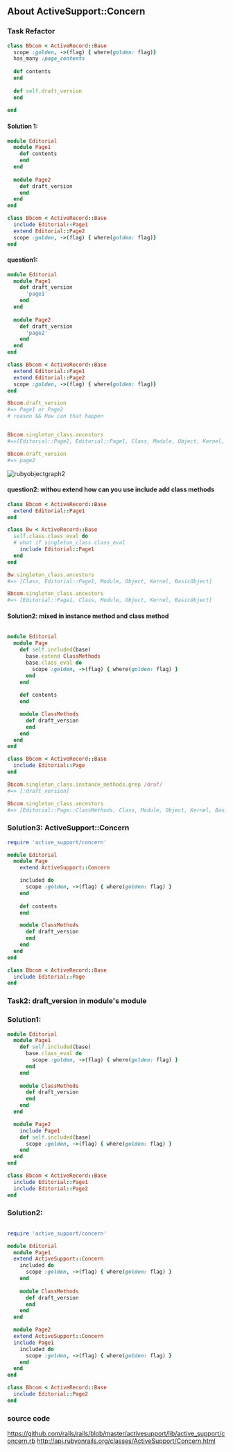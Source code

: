 ## About ActiveSupport::Concern

### Task Refactor

```ruby
class Bbcom < ActiveRecord::Base
  scope :golden, ->(flag) { where(golden: flag)}
  has_many :page_contents
  
  def contents
  end
  
  def self.draft_version
  end
  
end
```

#### Solution 1: 

```ruby
module Editorial
  module Page1
    def contents
    end
  end
  
  module Page2
    def draft_version
    end
  end
end

class Bbcom < ActiveRecord::Base
  include Editorial::Page1
  extend Editorial::Page2
  scope :golden, ->(flag) { where(golden: flag)}
end

```

#### question1: 
```ruby
module Editorial
  module Page1
    def draft_version
      'page1'
    end
  end
  
  module Page2
    def draft_version
      'page2'
    end
  end
end

class Bbcom < ActiveRecord::Base
  extend Editorial::Page1
  extend Editorial::Page2
  scope :golden, ->(flag) { where(golden: flag)}
end

Bbcom.draft_version
#=> Page1 or Page2 
# reason && How can that happen


Bbcom.singleton_class.ancestors
#=>[Editorial::Page2, Editorial::Page1, Class, Module, Object, Kernel, BasicObject]

Bbcom.draft_version
#=> page2
```

![rubyobjectgraph2](https://f.cloud.github.com/assets/83296/1060191/525175a0-11aa-11e3-9bc8-20bf90f00c40.png)

#### question2: withou extend how can you use include add class methods

```ruby
class Bbcom < ActiveRecord::Base
  extend Editorial::Page1
end

class Bw < ActiveRecord::Base
  self.class.class_eval do
  # what if singleton_class.class_eval
    include Editorial::Page1
  end
end

Bw.singleton_class.ancestors
#=> [Class, Editorial::Page1, Module, Object, Kernel, BasicObject]

Bbcom.singleton_class.ancestors
#=> [Editorial::Page1, Class, Module, Object, Kernel, BasicObject]
```



#### Solution2: mixed in instance method and class method

```ruby

module Editorial
  module Page
    def self.included(base)
      base.extend ClassMethods
      base.class_eval do
        scope :golden, ->(flag) { where(golden: flag) }
      end
    end
    
    def contents
    end

    module ClassMethods
      def draft_version
      end
    end
  end
end

class Bbcom < ActiveRecord::Base
  include Editorial::Page
end

Bbcom.singleton_class.instance_methods.grep /draf/
#=> [:draft_version]

Bbcom.singleton_class.ancestors
#=> [Editorial::Page::ClassMethods, Class, Module, Object, Kernel, BasicObject]

```

### Solution3: ActiveSupport::Concern

```ruby
require 'active_support/concern'

module Editorial
  module Page
    extend ActiveSupport::Concern

    included do
      scope :golden, ->(flag) { where(golden: flag) }
    end
    
    def contents
    end

    module ClassMethods
      def draft_version
      end
    end
  end
end

class Bbcom < ActiveRecord::Base
  include Editorial::Page
end
```

### Task2: draft_version in module's module


### Solution1:

```ruby
module Editorial
  module Page1
    def self.included(base)
      base.class_eval do
        scope :golden, ->(flag) { where(golden: flag) }
      end
    end
    
    module ClassMethods
      def draft_version
      end
    end
  end

  module Page2
    include Page1
    def self.included(base)
      scope :golden, ->(flag) { where(golden: flag) }
    end
  end
end

class Bbcom < ActiveRecord::Base 
  include Editorial::Page1 
  include Editorial::Page2
end

```

### Solution2:

```ruby

require 'active_support/concern'

module Editorial
  module Page1
  extend ActiveSupport::Concern
    included do
      scope :golden, ->(flag) { where(golden: flag) }
    end 
    
    module ClassMethods
      def draft_version
      end
    end
  end

  module Page2
  extend ActiveSupport::Concern
  include Page1
    included do 
      scope :golden, ->(flag) { where(golden: flag) }
    end
  end
end

class Bbcom < ActiveRecord::Base 
  include Editorial::Page2
end

```

### source code

https://github.com/rails/rails/blob/master/activesupport/lib/active_support/concern.rb
http://api.rubyonrails.org/classes/ActiveSupport/Concern.html







